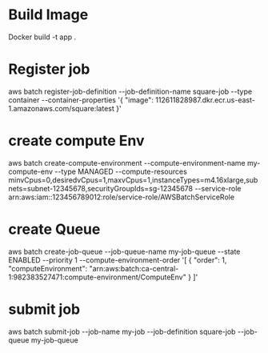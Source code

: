 # Build Image
Docker build -t app .
# Register job

aws batch register-job-definition
--job-definition-name square-job
--type container
--container-properties '{ "image": 112611828987.dkr.ecr.us-east-1.amazonaws.com/square:latest }'

#  create compute Env

aws batch create-compute-environment --compute-environment-name my-compute-env
--type MANAGED
--compute-resources minvCpus=0,desiredvCpus=1,maxvCpus=1,instanceTypes=m4.16xlarge,subnets=subnet-12345678,securityGroupIds=sg-12345678
--service-role arn:aws:iam::123456789012:role/service-role/AWSBatchServiceRole


#  create Queue

aws batch create-job-queue
--job-queue-name my-job-queue
--state ENABLED
--priority 1
--compute-environment-order '[ { "order": 1, "computeEnvironment": "arn:aws:batch:ca-central-1:982383527471:compute-environment/ComputeEnv" } ]'


# submit job 


aws batch submit-job
--job-name my-job
--job-definition square-job
--job-queue my-job-queue